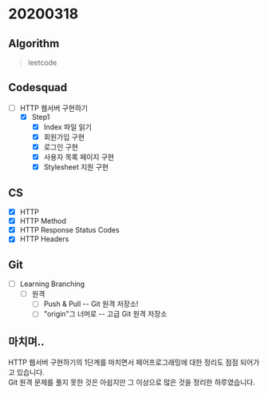 # 20200318

## Algorithm
> leetcode  

## Codesquad
- [ ] HTTP 웹서버 구현하기
    - [x] Step1
        - [x] Index 파일 읽기  
        - [x] 회원가입 구현 
        - [x] 로그인 구현 
        - [x] 사용자 목록 페이지 구현 
        - [x] Stylesheet 지원 구현 
        
## CS
- [x] HTTP
- [x] HTTP Method
- [x] HTTP Response Status Codes
- [x] HTTP Headers

## Git
- [ ] Learning Branching
    - [ ] 원격
        - [ ] Push & Pull -- Git 원격 저장소!
        - [ ] "origin"그 너머로 -- 고급 Git 원격 저장소
            
## 마치며.. 
HTTP 웹서버 구현하기의 1단계를 마치면서 페어프로그래밍에 대한 정리도 점점 되어가고 있습니다.  
Git 원격 문제를 풀지 못한 것은 아쉽지만 그 이상으로 많은 것을 정리한 하루였습니다.
